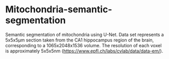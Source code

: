 # Mitochondria-semantic-segmentation

Semantic segmentation of mitochondria using U-Net. 
Data set represents a 5x5x5µm section taken from the CA1 hippocampus region of the brain, corresponding to a 1065x2048x1536 volume. The resolution of each voxel is approximately 5x5x5nm
(https://www.epfl.ch/labs/cvlab/data/data-em/).
